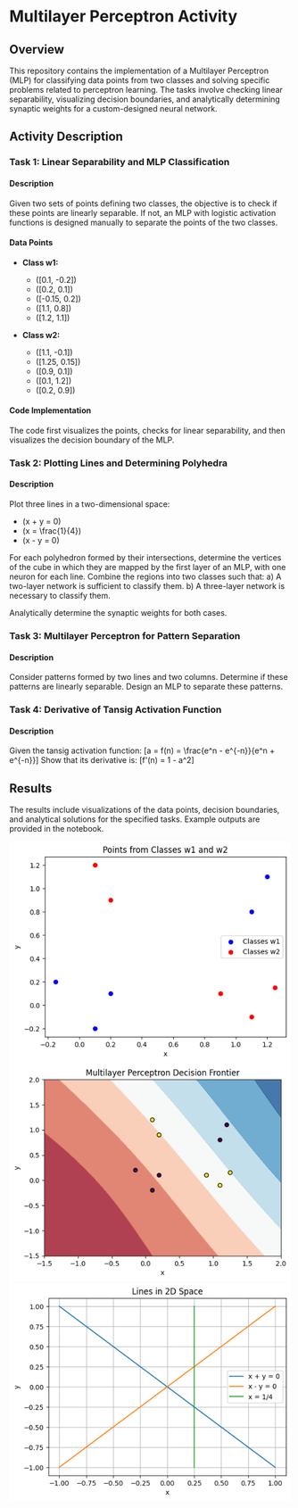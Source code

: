 # Multilayer Perceptron Activity

## Overview

This repository contains the implementation of a Multilayer Perceptron (MLP) for classifying data points from two classes and solving specific problems related to perceptron learning. The tasks involve checking linear separability, visualizing decision boundaries, and analytically determining synaptic weights for a custom-designed neural network.

## Activity Description

### Task 1: Linear Separability and MLP Classification

#### Description
Given two sets of points defining two classes, the objective is to check if these points are linearly separable. If not, an MLP with logistic activation functions is designed manually to separate the points of the two classes.

#### Data Points

- **Class w1:**
  - \([0.1, -0.2]\)
  - \([0.2, 0.1]\)
  - \([-0.15, 0.2]\)
  - \([1.1, 0.8]\)
  - \([1.2, 1.1]\)

- **Class w2:**
  - \([1.1, -0.1]\)
  - \([1.25, 0.15]\)
  - \([0.9, 0.1]\)
  - \([0.1, 1.2]\)
  - \([0.2, 0.9]\)

#### Code Implementation

The code first visualizes the points, checks for linear separability, and then visualizes the decision boundary of the MLP.

### Task 2: Plotting Lines and Determining Polyhedra

#### Description
Plot three lines in a two-dimensional space:
- \(x + y = 0\)
- \(x = \frac{1}{4}\)
- \(x - y = 0\)

For each polyhedron formed by their intersections, determine the vertices of the cube in which they are mapped by the first layer of an MLP, with one neuron for each line. Combine the regions into two classes such that:
a) A two-layer network is sufficient to classify them.
b) A three-layer network is necessary to classify them.

Analytically determine the synaptic weights for both cases.

### Task 3: Multilayer Perceptron for Pattern Separation

#### Description
Consider patterns formed by two lines and two columns. Determine if these patterns are linearly separable. Design an MLP to separate these patterns.

### Task 4: Derivative of Tansig Activation Function

#### Description
Given the tansig activation function:
\[a = f(n) = \frac{e^n - e^{-n}}{e^n + e^{-n}}\]
Show that its derivative is:
\[f'(n) = 1 - a^2\]

## Results

The results include visualizations of the data points, decision boundaries, and analytical solutions for the specified tasks. Example outputs are provided in the notebook.

![First Results for Task 1](Poins_w1_w2.png)
![Second Results for Task 1](decision_frontier.png)
![Result for Task 2](2D_space.png)
